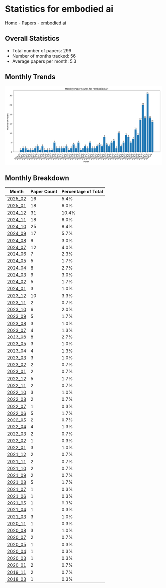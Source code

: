# Statistics for embodied ai

[Home](https://arxcompass.github.io) - [Papers](https://arxcompass.github.io/papers) - [embodied ai](https://arxcompass.github.io/papers/embodied_ai)

## Overall Statistics

- Total number of papers: 299
- Number of months tracked: 56
- Average papers per month: 5.3

## Monthly Trends

![Monthly Paper Counts](monthly_stats.png)

## Monthly Breakdown

| Month | Paper Count | Percentage of Total |
| --- | --- | --- |
| [2025_02](./2025_02/papers_1.md) | 16 | 5.4% |
| [2025_01](./2025_01/papers_1.md) | 18 | 6.0% |
| [2024_12](./2024_12/papers_1.md) | 31 | 10.4% |
| [2024_11](./2024_11/papers_1.md) | 18 | 6.0% |
| [2024_10](./2024_10/papers_1.md) | 25 | 8.4% |
| [2024_09](./2024_09/papers_1.md) | 17 | 5.7% |
| [2024_08](./2024_08/papers_1.md) | 9 | 3.0% |
| [2024_07](./2024_07/papers_1.md) | 12 | 4.0% |
| [2024_06](./2024_06/papers_1.md) | 7 | 2.3% |
| [2024_05](./2024_05/papers_1.md) | 5 | 1.7% |
| [2024_04](./2024_04/papers_1.md) | 8 | 2.7% |
| [2024_03](./2024_03/papers_1.md) | 9 | 3.0% |
| [2024_02](./2024_02/papers_1.md) | 5 | 1.7% |
| [2024_01](./2024_01/papers_1.md) | 3 | 1.0% |
| [2023_12](./2023_12/papers_1.md) | 10 | 3.3% |
| [2023_11](./2023_11/papers_1.md) | 2 | 0.7% |
| [2023_10](./2023_10/papers_1.md) | 6 | 2.0% |
| [2023_09](./2023_09/papers_1.md) | 5 | 1.7% |
| [2023_08](./2023_08/papers_1.md) | 3 | 1.0% |
| [2023_07](./2023_07/papers_1.md) | 4 | 1.3% |
| [2023_06](./2023_06/papers_1.md) | 8 | 2.7% |
| [2023_05](./2023_05/papers_1.md) | 3 | 1.0% |
| [2023_04](./2023_04/papers_1.md) | 4 | 1.3% |
| [2023_03](./2023_03/papers_1.md) | 3 | 1.0% |
| [2023_02](./2023_02/papers_1.md) | 2 | 0.7% |
| [2023_01](./2023_01/papers_1.md) | 2 | 0.7% |
| [2022_12](./2022_12/papers_1.md) | 5 | 1.7% |
| [2022_11](./2022_11/papers_1.md) | 2 | 0.7% |
| [2022_10](./2022_10/papers_1.md) | 3 | 1.0% |
| [2022_08](./2022_08/papers_1.md) | 2 | 0.7% |
| [2022_07](./2022_07/papers_1.md) | 1 | 0.3% |
| [2022_06](./2022_06/papers_1.md) | 5 | 1.7% |
| [2022_05](./2022_05/papers_1.md) | 2 | 0.7% |
| [2022_04](./2022_04/papers_1.md) | 4 | 1.3% |
| [2022_03](./2022_03/papers_1.md) | 2 | 0.7% |
| [2022_02](./2022_02/papers_1.md) | 1 | 0.3% |
| [2022_01](./2022_01/papers_1.md) | 3 | 1.0% |
| [2021_12](./2021_12/papers_1.md) | 2 | 0.7% |
| [2021_11](./2021_11/papers_1.md) | 2 | 0.7% |
| [2021_10](./2021_10/papers_1.md) | 2 | 0.7% |
| [2021_09](./2021_09/papers_1.md) | 2 | 0.7% |
| [2021_08](./2021_08/papers_1.md) | 5 | 1.7% |
| [2021_07](./2021_07/papers_1.md) | 1 | 0.3% |
| [2021_06](./2021_06/papers_1.md) | 1 | 0.3% |
| [2021_05](./2021_05/papers_1.md) | 1 | 0.3% |
| [2021_04](./2021_04/papers_1.md) | 1 | 0.3% |
| [2021_03](./2021_03/papers_1.md) | 3 | 1.0% |
| [2020_11](./2020_11/papers_1.md) | 1 | 0.3% |
| [2020_08](./2020_08/papers_1.md) | 3 | 1.0% |
| [2020_07](./2020_07/papers_1.md) | 2 | 0.7% |
| [2020_05](./2020_05/papers_1.md) | 1 | 0.3% |
| [2020_04](./2020_04/papers_1.md) | 1 | 0.3% |
| [2020_03](./2020_03/papers_1.md) | 1 | 0.3% |
| [2020_01](./2020_01/papers_1.md) | 2 | 0.7% |
| [2019_11](./2019_11/papers_1.md) | 2 | 0.7% |
| [2018_03](./2018_03/papers_1.md) | 1 | 0.3% |
